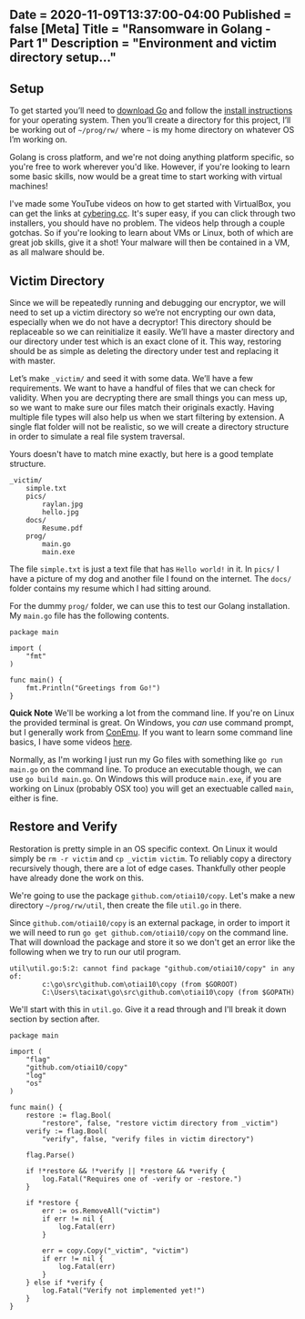 Date = 2020-11-09T13:37:00-04:00
Published = false
[Meta]
Title = "Ransomware in Golang - Part 1"
Description = "Environment and victim directory setup..."
---
## Setup

To get started you’ll need to [download Go](https://golang.org/dl/) and follow the [install instructions](https://golang.org/doc/install) for your operating system. Then you’ll create a directory for this project, I’ll be working out of `~/prog/rw/` where `~` is my home directory on whatever OS I’m working on. 

Golang is cross platform, and we're not doing anything platform specific, so you're free to work wherever you'd like. However, if you're looking to learn some basic skills, now would be a great time to start working with virtual machines! 

I've made some YouTube videos on how to get started with VirtualBox, you can get the links at [cybering.cc](https://cybering.cc/#00). It's super easy, if you can click through two installers, you should have no problem. The videos help through a couple gotchas. So if you're looking to learn about VMs or Linux, both of which are great job skills, give it a shot! Your malware will then be contained in a VM, as all malware should be.

## Victim Directory

Since we will be repeatedly running and debugging our encryptor, we will need to set up a victim directory so we’re not encrypting our own data, especially when we do not have a decryptor! This directory should be replaceable so we can reinitialize it easily. We’ll have a master directory and our directory under test which is an exact clone of it. This way, restoring should be as simple as deleting the directory under test and replacing it with master.

Let’s make `_victim/` and seed it with some data. We’ll have a few requirements. We want to have a handful of files that we can check for validity. When you are decrypting there are small things you can mess up, so we want to make sure our files match their originals exactly. Having multiple file types will also help us when we start filtering by extension. A single flat folder will not be realistic, so we will create a directory structure in order to simulate a real file system traversal.

Yours doesn't have to match mine exactly, but here is a good template structure. 

```
_victim/
	simple.txt
	pics/
		raylan.jpg
		hello.jpg
	docs/
		Resume.pdf
	prog/
		main.go
		main.exe
```

The file `simple.txt` is just a text file that has `Hello world!` in it. In `pics/` I have a picture of my dog and another file I found on the internet. The `docs/` folder contains my resume which I had sitting around.

For the dummy `prog/` folder, we can use this to test our Golang installation. My `main.go` file has the following contents.

```golang
package main

import (
	"fmt"
)

func main() {
	fmt.Println("Greetings from Go!")
}
```

**Quick Note** We'll be working a lot from the command line. If you're on Linux the provided terminal is great. On Windows, you *can* use command prompt, but I generally work from [ConEmu](https://conemu.github.io/). If you want to learn some command line basics, I have some videos [here](https://cybering.cc/#01).

Normally, as I'm working I just run my Go files with something like `go run main.go` on the command line. To produce an executable though, we can use `go build main.go`. On Windows this will produce `main.exe`, if you are working on Linux (probably OSX too) you will get an exectuable called `main`, either is fine. 

## Restore and Verify

Restoration is pretty simple in an OS specific context. On Linux it would simply be `rm -r victim` and `cp _victim victim`. To reliably copy a directory recursively though, there are a lot of edge cases. Thankfully other people have already done the work on this.

We're going to use the package `github.com/otiai10/copy`. Let's make a new directory `~/prog/rw/util`, then create the file `util.go` in there.

Since `github.com/otiai10/copy` is an external package, in order to import it we will need to run `go get github.com/otiai10/copy` on the command line. That will download the package and store it so we don't get an error like the following when we try to run our util program.

```
util\util.go:5:2: cannot find package "github.com/otiai10/copy" in any of:
        c:\go\src\github.com\otiai10\copy (from $GOROOT)
        C:\Users\tacixat\go\src\github.com\otiai10\copy (from $GOPATH)
```

We'll start with this in `util.go`. Give it a read through and I'll break it down section by section after.

```golang
package main

import (
	"flag"
	"github.com/otiai10/copy"
	"log"
	"os"
)

func main() {
	restore := flag.Bool(
		"restore", false, "restore victim directory from _victim")
	verify := flag.Bool(
		"verify", false, "verify files in victim directory")

	flag.Parse()

	if !*restore && !*verify || *restore && *verify {
		log.Fatal("Requires one of -verify or -restore.")
	}

	if *restore {
		err := os.RemoveAll("victim")
		if err != nil {
			log.Fatal(err)
		}

		err = copy.Copy("_victim", "victim")
		if err != nil {
			log.Fatal(err)
		}
	} else if *verify {
		log.Fatal("Verify not implemented yet!")
	}
}
```